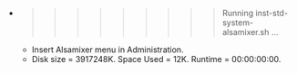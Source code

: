* >>>>>>>>> Running inst-std-system-alsamixer.sh ...
  * Insert Alsamixer menu in Administration.
  * Disk size = 3917248K. Space Used = 12K. Runtime = 00:00:00:00.
